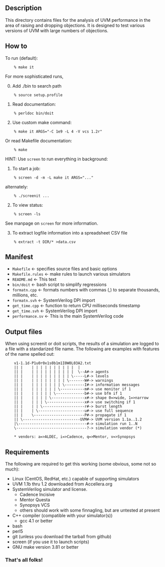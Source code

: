Description
-----------

This directory contains files for the analysis
of UVM performance in the area of raising and dropping
objections. It is designed to test various versions
of UVM with large numbers of objections.

How to
------

To run (default):

```
    % make it
```

For more sophisticated runs,

0. Add ./bin to search path

```
    % source setup.profile
```

1. Read documentation:

```
    % perldoc bin/doit
```

2. Use custom make command:

```
    % make it ARGS="-C 1e9 -L 4 -V vcs 1.2r"
```

Or read Makefile documentation:
```
    % make
```

HINT: Use `screen` to run everything in background:

1. To start a job:

```
    % screen -d -m -L make it ARGS="..."
```

alternately:

```
    % ./screenit ...
```

2. To view status:

```
    % screen -ls
```

See manpage on `screen` for more information.

3. To extract logfile information into a spreadsheet CSV file

```
    % extract -t DIR/* >data.csv
```

Manifest
--------

- `Makefile` <- specifies source files and basic options
- `Makefile.rules` <- make rules to launch various simulators
- `README.md` <- This text
- `bin/doit` <- bash script to simplify regressions
- `formatn.cpp` <- formats numbers with commas (,) to separate thousands, millions, etc.
- `formatn.svh` <- SystemVerilog DPI import
- `get_time.cpp` <- function to return CPU milliseconds timestamp
- `get_time.svh` <- SystemVerilog DPI import
- `performance.sv` <- This is the main SystemVerilog code

Output files
------------

When using screenit or doit scripts, the results of a simulation are logged to a
file with a standarized file name. The following are examples with features of
the name spelled out:

```
    v1-1.1d-P1u0r0x1s0b1m1I0W0L03A2.txt                           
    || |    | | | | | | | | | |  |                                
    || |    | | | | | | | | | |  \--A#-> agents                   
    || |    | | | | | | | | | \-----L#-> levels                   
    || |    | | | | | | | | \-------W#-> warnings                 
    || |    | | | | | | | \---------I#-> information messages     
    || |    | | | | | | \-----------m#-> use monitor if 1         
    || |    | | | | | \-------------b#-> use bfm if 1             
    || |    | | | | \---------------x#-> shape 0=>wide, 1=>narrow 
    || |    | | | \-----------------x#-> use switching if 1       
    || |    | | \-------------------r#-> burst length             
    || |    | \---------------------u#-> use full sequence        
    || |    \-----------------------P#-> propagate if 1           
    || \--------------------------UVM#-> UVM version 1.1a..1.2    
    |\-------------------------------#-> simulation run 1..N      
    \--------------------------------?-> simulation vendor (*)    

    * vendors: a=>ALDEC, i=>Cadence, q=>Mentor, v=>Synopsys 
```

Requirements
------------
The following are required to get this working (some obvious, some not so much):

- Linux (CentOS, RedHat, etc.) capable of supporting simulators
- UVM 1.1b thru 1.2 downloaded from Accellera.org
- SystemVerilog simulator and license.
  + Cadence Incisive
  + Mentor Questa
  + Synopsys VCS
  + others should work with some finnagling, but are untested at present
- C++ compiler (compatible with your simulator(s))
  + gcc 4.1 or better
- bash
- perl5
- git (unless you download the tarball from github)
- screen (if you use it to launch scripts)
- GNU make version 3.81 or better

### That's all folks!
